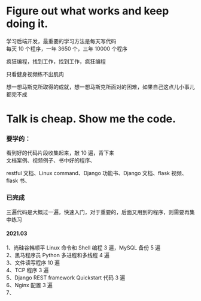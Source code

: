 
# Figure out what works and keep doing it.  

学习后端开发，最重要的学习方法是每天写代码  
每天 10 个程序，一年 3650 个，三年 10000 个程序  

疯狂编程，找到工作，找到工作，疯狂编程  

只看健身视频练不出肌肉  

想一想马斯克所取得的成就，想一想马斯克所面对的困难，如果自己这点儿小事儿都完不成  

# Talk is cheap. Show me the code.  


### 要学的：
看到好的代码片段收集起来，敲 10 遍，背下来  
文档案例、视频例子、书中好的程序、  

restful 文档、Linux command、Django 功能书、Django 文档、flask 视频、flask 书、  




### 已完成

三遍代码是大概过一遍，快速入门，对于重要的，后面又用到的程序，则需要再集中练习  


#### 2021.03 

1、尚硅谷韩顺平 Linux 命令和 Shell 编程 3 遍，MySQL 备份 5 遍   
2、黑马程序员 Python 多进程和多线程 4 遍  
3、文件读写程序 10 遍  
4、TCP 程序 3 遍  
5、Django REST framework Quickstart 代码 3 遍  
6、Nginx 配置 3 遍  
7、  








